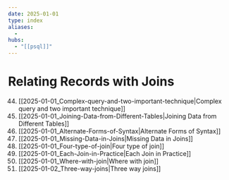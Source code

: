 ```yaml
---
date: 2025-01-01
type: index
aliases:
  -
hubs:
  - "[[psql]]"
---
```


# Relating Records with Joins

44. [[2025-01-01_Complex-query-and-two-important-technique|Complex query and two important technique]]
45. [[2025-01-01_Joining-Data-from-Different-Tables|Joining Data from Different Tables]]
46. [[2025-01-01_Alternate-Forms-of-Syntax|Alternate Forms of Syntax]]
50. [[2025-01-01_Missing-Data-in-Joins|Missing Data in Joins]]
51. [[2025-01-01_Four-type-of-join|Four type of join]]
52. [[2025-01-01_Each-Join-in-Practice|Each Join in Practice]]
53. [[2025-01-01_Where-with-join|Where with join]]
54. [[2025-01-02_Three-way-joins|Three way joins]]
